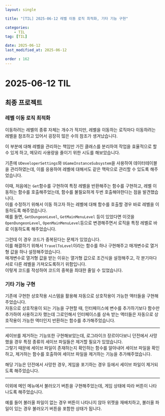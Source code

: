 ```yaml
---
layout: single

title: "[TIL] 2025-06-12 레벨 이동 로직 최적화, 기타 기능 구현"

categories:
    - TIL
tag: [TIL]

date: 2025-06-12
last_modified_at: 2025-06-12

order : 162
---
```


# 2025-06-12 TIL

## 최종 프로젝트

### 레벨 이동 로직 최적화

이동하려는 레벨의 종류 자체는 개수가 적지만, 레벨을 이동하는 로직마다 이동하려는 레벨을 참조하고 있어서 굉장히 많은 수의 참조가 생겨났습니다.

이 부분에 대해 레벨을 관리하는 책임만 가진 클래스를 분리하여 작업을 효율적으로 할 수 있게 하고, 메모리 사용량을 줄이기 위한 시도를 해보았습니다.

기존에 `UDeveloperSettings`와 `UGameInstanceSubsystem`을 사용하여 데이터테이블을 관리하였는데, 이를 응용하여 레벨에 대해서도 같은 맥락으로 관리할 수 있도록 해주었습니다.

이때, 처음에는 `Get`함수를 구현하여 특정 레벨을 반환해주는 함수를 구현하고, 레벨 이동하는 함수를 호출해주었는데, 함수를 불필요하게 두번 호출해야한다는 점을 발견했습니다.  
이를 수정하기 위해서 이동 하고자 하는 레벨에 대해 함수를 호출할 경우 바로 레벨을 이동하도록 해주었습니다.  
예를 들면, `GetDungeonLevel`, `GetMainMenuLevel` 등이 있었다면 이것을 `OpenDungeonLevel`, `OpenMainMenuLevel`등으로 변경해주면서 로직을 특정 레벨로 바로 이동하도록 해주었습니다.

그런데 이 경우 코드가 중복된다는 문제가 있었습니다.  
이를 해결하기 위해서 `TravelToLevel`이라는 함수를 하나 구현해주고 매개변수로 열거형 값을 하나 설정해주었습니다.  
매개변수로 열거형 값을 받는 이유는 열거형 값으로 조건식을 설정해주고, 각 분기마다 서로 다른 레벨을 가져오도록하기 위함입니다.  
이렇게 코드를 작성하여 코드의 중복을 최대한 줄일 수 있었습니다.

### 기타 기능 구현

기존에 구현한 상호작용 시스템을 활용해 자동으로 상호작용이 가능한 액터들을 구현해주었습니다.  
자동으로 상호작용이 되는 기능을 구현할 때, 인터페이스에 변수를 추가하기보다 함수만 추가하여 사용하고자 했는데 그로인해서 인터페이스를 상속 받는 액터들은 자동으로 상호작용이 가능한 액터인지 반환하는 함수를 추가해주었습니다.

---

세이브를 제거하는 기능또한 구현해보았는데, 로그라이크 장르이다보니 던전에서 사망했을 경우 특정 종류의 세이브 파일들은 제거할 필요가 있었습니다.  
그렇기 때문에 세이브 파일이 존재하는지 확인하는 함수를 알아내어 세이브 파일을 확인하고, 제거하는 함수를 호출하여 세이브 파일을 제거하는 기능을 추가해주었습니다.

해당 기능은 던전에서 사망한 경우, 게임을 포기하는 경우 등에서 세이브 파일이 제거되도록 해주었습니다.

---

이외에 메인 메뉴에서 불러오기 버튼을 구현해주었는데, 게임 상태에 따라 버튼이 나타나도록 해주었습니다.

예를 들어 불러올 파일이 없는 경우 버튼이 나타나지 않아 위젯을 재배치하고, 불러올 파일이 있는 경우 불러오기 버튼을 포함한 상태가 됩니다.
